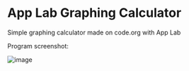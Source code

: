 # App Lab Graphing Calculator

Simple graphing calculator made on code.org with App Lab

Program screenshot:

![image](https://github.com/Azuirith/App-Lab-Graphing-Calculator/assets/91701046/a50f9aab-a122-40e4-9165-aacc89fdf259)
